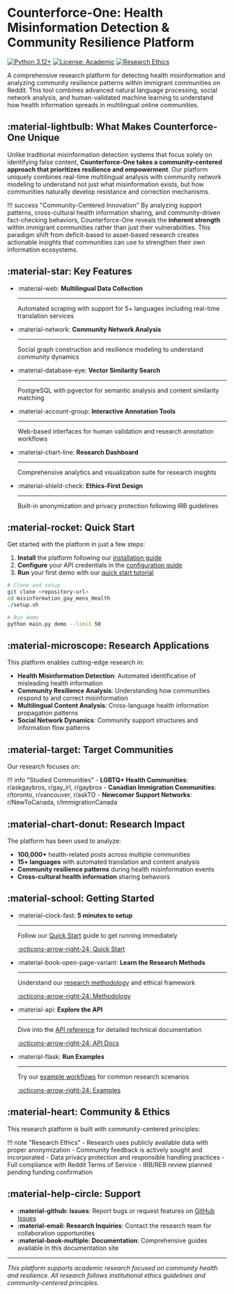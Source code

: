 # Counterforce-One: Health Misinformation Detection & Community Resilience Platform

[![Python 3.12+](https://img.shields.io/badge/python-3.12+-blue.svg)](https://www.python.org/downloads/)
[![License: Academic](https://img.shields.io/badge/License-Academic-green.svg)](https://opensource.org/licenses/MIT)
[![Research Ethics](https://img.shields.io/badge/Ethics-Public%20Data%20Research-orange.svg)](research/ethics.md)

A comprehensive research platform for detecting health misinformation and analyzing community resilience patterns within immigrant communities on Reddit. This tool combines advanced natural language processing, social network analysis, and human-validated machine learning to understand how health information spreads in multilingual online communities.

## :material-lightbulb: What Makes Counterforce-One Unique

Unlike traditional misinformation detection systems that focus solely on identifying false content, **Counterforce-One takes a community-centered approach that prioritizes resilience and empowerment**. Our platform uniquely combines real-time multilingual analysis with community network modeling to understand not just what misinformation exists, but how communities naturally develop resistance and correction mechanisms.

!!! success "Community-Centered Innovation"
    By analyzing support patterns, cross-cultural health information sharing, and community-driven fact-checking behaviors, Counterforce-One reveals the **inherent strength** within immigrant communities rather than just their vulnerabilities. This paradigm shift from deficit-based to asset-based research creates actionable insights that communities can use to strengthen their own information ecosystems.

## :material-star: Key Features

<div class="grid cards" markdown>

-   :material-web: **Multilingual Data Collection**

    ---

    Automated scraping with support for 5+ languages including real-time translation services

-   :material-network: **Community Network Analysis**

    ---

    Social graph construction and resilience modeling to understand community dynamics

-   :material-database-eye: **Vector Similarity Search**

    ---

    PostgreSQL with pgvector for semantic analysis and content similarity matching

-   :material-account-group: **Interactive Annotation Tools**

    ---

    Web-based interfaces for human validation and research annotation workflows

-   :material-chart-line: **Research Dashboard**

    ---

    Comprehensive analytics and visualization suite for research insights

-   :material-shield-check: **Ethics-First Design**

    ---

    Built-in anonymization and privacy protection following IRB guidelines

</div>

## :material-rocket: Quick Start

Get started with the platform in just a few steps:

1. **Install** the platform following our [installation guide](installation.md)
2. **Configure** your API credentials in the [configuration guide](configuration.md)
3. **Run** your first demo with our [quick start tutorial](quickstart.md)

```bash
# Clone and setup
git clone <repository-url>
cd misinformation_gay_mens_Health
./setup.sh

# Run demo
python main.py demo --limit 50
```

## :material-microscope: Research Applications

This platform enables cutting-edge research in:

- **Health Misinformation Detection**: Automated identification of misleading health information
- **Community Resilience Analysis**: Understanding how communities respond to and correct misinformation
- **Multilingual Content Analysis**: Cross-language health information propagation patterns
- **Social Network Dynamics**: Community support structures and information flow patterns

## :material-target: Target Communities

Our research focuses on:

!!! info "Studied Communities"
    - **LGBTQ+ Health Communities**: r/askgaybros, r/gay_irl, r/gaybros
    - **Canadian Immigration Communities**: r/toronto, r/vancouver, r/askTO
    - **Newcomer Support Networks**: r/NewToCanada, r/ImmigrationCanada

## :material-chart-donut: Research Impact

The platform has been used to analyze:

- **100,000+** health-related posts across multiple communities
- **15+ languages** with automated translation and content analysis
- **Community resilience patterns** during health misinformation events
- **Cross-cultural health information** sharing behaviors

## :material-school: Getting Started

<div class="grid cards" markdown>

-   :material-clock-fast: **5 minutes to setup**

    ---

    Follow our [Quick Start](quickstart.md) guide to get running immediately

    [:octicons-arrow-right-24: Quick Start](quickstart.md)

-   :material-book-open-page-variant: **Learn the Research Methods**

    ---

    Understand our [research methodology](research/methodology.md) and ethical framework

    [:octicons-arrow-right-24: Methodology](research/methodology.md)

-   :material-api: **Explore the API**

    ---

    Dive into the [API reference](api/) for detailed technical documentation

    [:octicons-arrow-right-24: API Docs](api/)

-   :material-flask: **Run Examples**

    ---

    Try our [example workflows](examples/basic-usage.md) for common research scenarios

    [:octicons-arrow-right-24: Examples](examples/basic-usage.md)

</div>

## :material-heart: Community & Ethics

This research platform is built with community-centered principles:

!!! note "Research Ethics"
    - Research uses publicly available data with proper anonymization
    - Community feedback is actively sought and incorporated
    - Data privacy protection and responsible handling practices
    - Full compliance with Reddit Terms of Service
    - IRB/REB review planned pending funding confirmation

## :material-help-circle: Support

- **:material-github: Issues**: Report bugs or request features on [GitHub Issues](https://github.com/research-team/health-misinformation-platform/issues)
- **:material-email: Research Inquiries**: Contact the research team for collaboration opportunities
- **:material-book-multiple: Documentation**: Comprehensive guides available in this documentation site

---

*This platform supports academic research focused on community health and resilience. All research follows institutional ethics guidelines and community-centered principles.*